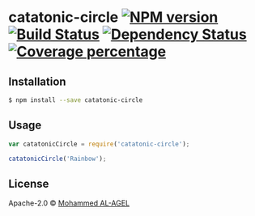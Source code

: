 # catatonic-circle [![NPM version][npm-image]][npm-url] [![Build Status][travis-image]][travis-url] [![Dependency Status][daviddm-image]][daviddm-url] [![Coverage percentage][coveralls-image]][coveralls-url]
> 

## Installation

```sh
$ npm install --save catatonic-circle
```

## Usage

```js
var catatonicCircle = require('catatonic-circle');

catatonicCircle('Rainbow');
```
## License

Apache-2.0 © [Mohammed AL-AGEL]()


[npm-image]: https://badge.fury.io/js/catatonic-circle.svg
[npm-url]: https://npmjs.org/package/catatonic-circle
[travis-image]: https://travis-ci.org/omar2000ye/catatonic-circle.svg?branch=master
[travis-url]: https://travis-ci.org/omar2000ye/catatonic-circle
[daviddm-image]: https://david-dm.org/omar2000ye/catatonic-circle.svg?theme=shields.io
[daviddm-url]: https://david-dm.org/omar2000ye/catatonic-circle
[coveralls-image]: https://coveralls.io/repos/omar2000ye/catatonic-circle/badge.svg
[coveralls-url]: https://coveralls.io/r/omar2000ye/catatonic-circle
